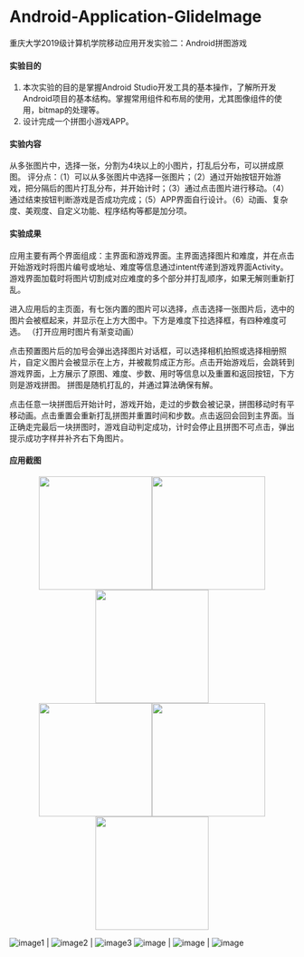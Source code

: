 # Android-Application-GlideImage
重庆大学2019级计算机学院移动应用开发实验二：Android拼图游戏

#### 实验目的
1. 本次实验的目的是掌握Android Studio开发工具的基本操作，了解所开发Android项目的基本结构。掌握常用组件和布局的使用，尤其图像组件的使用，bitmap的处理等。
2. 设计完成一个拼图小游戏APP。

#### 实验内容
从多张图片中，选择一张，分割为4块以上的小图片，打乱后分布，可以拼成原图。
评分点：（1）可以从多张图片中选择一张图片；（2）通过开始按钮开始游戏，把分隔后的图片打乱分布，并开始计时；（3）通过点击图片进行移动。（4）通过结束按钮判断游戏是否成功完成；（5）APP界面自行设计。（6）动画、复杂度、美观度、自定义功能、程序结构等都是加分项。

#### 实验成果
应用主要有两个界面组成：主界面和游戏界面。主界面选择图片和难度，并在点击开始游戏时将图片编号或地址、难度等信息通过intent传递到游戏界面Activity。游戏界面加载时将图片切割成对应难度的多个部分并打乱顺序，如果无解则重新打乱。

进入应用后的主页面，有七张内置的图片可以选择，点击选择一张图片后，选中的图片会被框起来，并显示在上方大图中。下方是难度下拉选择框，有四种难度可选。
（打开应用时图片有渐变动画）


    
点击预置图片后的加号会弹出选择图片对话框，可以选择相机拍照或选择相册照片，自定义图片会被显示在上方，并被裁剪成正方形。点击开始游戏后，会跳转到游戏界面，上方展示了原图、难度、步数、用时等信息以及重置和返回按钮，下方则是游戏拼图。
拼图是随机打乱的，并通过算法确保有解。

    
点击任意一块拼图后开始计时，游戏开始，走过的步数会被记录，拼图移动时有平移动画。点击重置会重新打乱拼图并重置时间和步数。点击返回会回到主界面。当正确走完最后一块拼图时，游戏自动判定成功，计时会停止且拼图不可点击，弹出提示成功字样并补齐右下角图片。

#### 应用截图
<center class="half">
    <img src="Screenshot/1.main.jpg" width="200"/><img src="Screenshot/2.diff.jpg" width="200"/><img src="Screenshot/3.choose.jpg" width="200"/>
</center>
<center class="half">
    <img src="Screenshot/4.game.jpg" width="200"/><img src="Screenshot/5.game.jpg" width="200"/><img src="Screenshot/6.finish.jpg" width="200"/>
</center>

![image1](Screenshot/1.main.jpg) | ![image2](Screenshot/2.diff.jpg) | ![image3](Screenshot/3.choose.jpg)
![image](Screenshot/4.game.jpg) | ![image](Screenshot/5.game.jpg) | ![image](Screenshot/6.finish.jpg)
